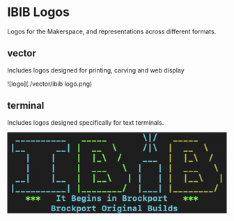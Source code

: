 # IBIB Logos
Logos for the Makerspace, and representations across different formats.

## vector
Includes logos designed for printing, carving and web display

![logo](./vector/ibib logo.png)

## terminal
Includes logos designed specifically for text terminals.

![The rendered logo](./terminal/logo-rendered.png)

